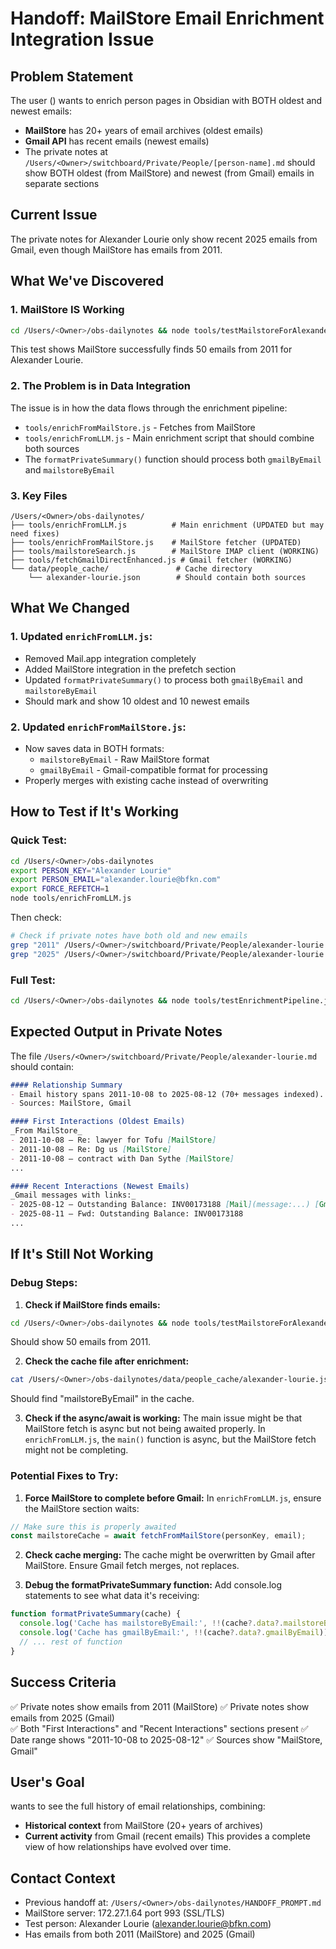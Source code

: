 # Handoff: MailStore Email Enrichment Integration Issue

## Problem Statement
The user (<Owner>) wants to enrich person pages in Obsidian with BOTH oldest and newest emails:
- **MailStore** has 20+ years of email archives (oldest emails)
- **Gmail API** has recent emails (newest emails)
- The private notes at `/Users/<Owner>/switchboard/Private/People/[person-name].md` should show BOTH oldest (from MailStore) and newest (from Gmail) emails in separate sections

## Current Issue
The private notes for Alexander Lourie only show recent 2025 emails from Gmail, even though MailStore has emails from 2011.

## What We've Discovered

### 1. MailStore IS Working
```bash
cd /Users/<Owner>/obs-dailynotes && node tools/testMailstoreForAlexander.js
```
This test shows MailStore successfully finds 50 emails from 2011 for Alexander Lourie.

### 2. The Problem is in Data Integration
The issue is in how the data flows through the enrichment pipeline:
- `tools/enrichFromMailStore.js` - Fetches from MailStore
- `tools/enrichFromLLM.js` - Main enrichment script that should combine both sources
- The `formatPrivateSummary()` function should process both `gmailByEmail` and `mailstoreByEmail`

### 3. Key Files
```
/Users/<Owner>/obs-dailynotes/
├── tools/enrichFromLLM.js          # Main enrichment (UPDATED but may need fixes)
├── tools/enrichFromMailStore.js    # MailStore fetcher (UPDATED)
├── tools/mailstoreSearch.js        # MailStore IMAP client (WORKING)
├── tools/fetchGmailDirectEnhanced.js # Gmail fetcher (WORKING)
└── data/people_cache/               # Cache directory
    └── alexander-lourie.json        # Should contain both sources
```

## What We Changed

### 1. Updated `enrichFromLLM.js`:
- Removed Mail.app integration completely
- Added MailStore integration in the prefetch section
- Updated `formatPrivateSummary()` to process both `gmailByEmail` and `mailstoreByEmail`
- Should mark and show 10 oldest and 10 newest emails

### 2. Updated `enrichFromMailStore.js`:
- Now saves data in BOTH formats:
  - `mailstoreByEmail` - Raw MailStore format
  - `gmailByEmail` - Gmail-compatible format for processing
- Properly merges with existing cache instead of overwriting

## How to Test if It's Working

### Quick Test:
```bash
cd /Users/<Owner>/obs-dailynotes
export PERSON_KEY="Alexander Lourie"
export PERSON_EMAIL="alexander.lourie@bfkn.com"
export FORCE_REFETCH=1
node tools/enrichFromLLM.js
```

Then check:
```bash
# Check if private notes have both old and new emails
grep "2011" /Users/<Owner>/switchboard/Private/People/alexander-lourie.md
grep "2025" /Users/<Owner>/switchboard/Private/People/alexander-lourie.md
```

### Full Test:
```bash
cd /Users/<Owner>/obs-dailynotes && node tools/testEnrichmentPipeline.js
```

## Expected Output in Private Notes

The file `/Users/<Owner>/switchboard/Private/People/alexander-lourie.md` should contain:

```markdown
#### Relationship Summary
- Email history spans 2011-10-08 to 2025-08-12 (70+ messages indexed).
- Sources: MailStore, Gmail

#### First Interactions (Oldest Emails)
_From MailStore_
- 2011-10-08 — Re: lawyer for Tofu [MailStore]
- 2011-10-08 — Re: Dg us [MailStore]
- 2011-10-08 — contract with Dan Sythe [MailStore]
...

#### Recent Interactions (Newest Emails)
_Gmail messages with links:_
- 2025-08-12 — Outstanding Balance: INV00173188 [Mail](message:...) [Gmail](https://mail.google.com/...)
- 2025-08-11 — Fwd: Outstanding Balance: INV00173188
...
```

## If It's Still Not Working

### Debug Steps:

1. **Check if MailStore finds emails:**
```bash
cd /Users/<Owner>/obs-dailynotes && node tools/testMailstoreForAlexander.js
```
Should show 50 emails from 2011.

2. **Check the cache file after enrichment:**
```bash
cat /Users/<Owner>/obs-dailynotes/data/people_cache/alexander-lourie.json | grep -o "mailstoreByEmail"
```
Should find "mailstoreByEmail" in the cache.

3. **Check if the async/await is working:**
The main issue might be that MailStore fetch is async but not being awaited properly.
In `enrichFromLLM.js`, the `main()` function is async, but the MailStore fetch might not be completing.

### Potential Fixes to Try:

1. **Force MailStore to complete before Gmail:**
In `enrichFromLLM.js`, ensure the MailStore section waits:
```javascript
// Make sure this is properly awaited
const mailstoreCache = await fetchFromMailStore(personKey, email);
```

2. **Check cache merging:**
The cache might be overwritten by Gmail after MailStore. Ensure Gmail fetch merges, not replaces.

3. **Debug the formatPrivateSummary function:**
Add console.log statements to see what data it's receiving:
```javascript
function formatPrivateSummary(cache) {
  console.log('Cache has mailstoreByEmail:', !!(cache?.data?.mailstoreByEmail));
  console.log('Cache has gmailByEmail:', !!(cache?.data?.gmailByEmail));
  // ... rest of function
}
```

## Success Criteria
✅ Private notes show emails from 2011 (MailStore)
✅ Private notes show emails from 2025 (Gmail)  
✅ Both "First Interactions" and "Recent Interactions" sections present
✅ Date range shows "2011-10-08 to 2025-08-12"
✅ Sources show "MailStore, Gmail"

## User's Goal
<Owner> wants to see the full history of email relationships, combining:
- **Historical context** from MailStore (20+ years of archives)
- **Current activity** from Gmail (recent emails)
This provides a complete view of how relationships have evolved over time.

## Contact Context
- Previous handoff at: `/Users/<Owner>/obs-dailynotes/HANDOFF_PROMPT.md`
- MailStore server: 172.27.1.64 port 993 (SSL/TLS)
- Test person: Alexander Lourie (alexander.lourie@bfkn.com)
- Has emails from both 2011 (MailStore) and 2025 (Gmail)
